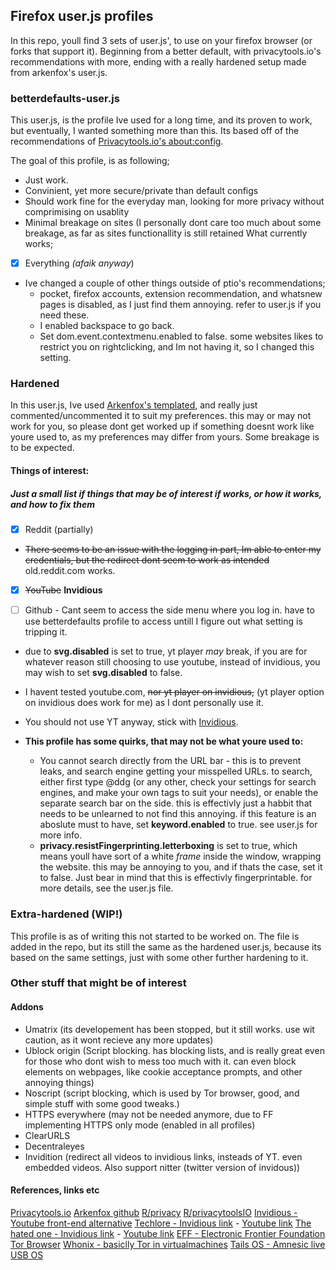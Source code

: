 ## Firefox user.js profiles
In this repo, youll find 3 sets of user.js', to use on your firefox browser (or forks that support it). Beginning from a better default, with privacytools.io's recommendations with more, ending with a really hardened setup made from arkenfox's user.js.



### betterdefaults-user.js
This user.js, is the profile Ive used for a long time, and its proven to work, but eventually, I wanted something more than this.
Its based off of the recommendations of [Privacytools.io's about:config](https://privacytools.io/browsers/#about_config).

The goal of this profile, is as following;

- Just work.
- Convinient, yet more secure/private than default configs
- Should work fine for the everyday man, looking for more privacy without comprimising on usablity
- Minimal breakage on sites (I personally dont care too much about some breakage, as far as sites functionallity is still retained
What currently works;
- [x] Everything *(afaik anyway*)

* Ive changed a couple of other things outside of ptio's recommendations;
	* pocket, firefox accounts, extension recommendation, and whatsnew pages is disabled, as I just find them annoying. refer to user.js if you need these.
	* I enabled backspace to go back.
	* Set dom.event.contextmenu.enabled to false. some websites likes to restrict you on rightclicking, and Im not having it, so I changed this setting.

### Hardened 
In this user.js, Ive used [Arkenfox's templated](github.com/arkenfox/user.js), and really just commented/uncommented it to suit my preferences. this may or may not work for you, so please dont get worked up if something doesnt work like youre used to, as my preferences may differ from yours. Some breakage is to be expected.

#### Things of interest:
##### Just a small list if things that may be of interest if works, or how it works, and how to *fix* them

- [x] Reddit (partially)

* ~~There seems to be an issue with the logging in part, Im able to enter my credentials, but the redirect dont seem to work as intended~~ old.reddit.com works.

- [x] ~~YouTube~~ **Invidious**

- [ ] Github -  Cant seem to access the side menu where you log in. have to use betterdefaults profile to access untill I figure out what setting is tripping it.

* due to **svg.disabled** is set to true, yt player *may* break, if you are for whatever reason still choosing to use youtube, instead of invidious, you may wish to set **svg.disabled** to false. 
* I havent tested youtube.com, ~~nor yt player on invidious,~~ (yt player option on invidious does work for me)  as I dont personally use it.
* You should not use YT anyway, stick with [Invidious](https://github.com/iv-org/invidious).

* **This profile has some quirks, that may not be what youre used to:**
	* You cannot search directly from the URL bar - this is to prevent leaks, and search engine getting your misspelled URLs. to search, either first type @ddg (or any other, check your settings for search engines, and make your own tags to suit your needs), or enable the separate search bar on the side. this is effectivly just a habbit that needs to be unlearned to not find this annoying. if this feature is an aboslute must to have, set **keyword.enabled** to true. see user.js for more info.
	* **privacy.resistFingerprinting.letterboxing** is set to true, which means youll have sort of a white *frame* inside the window, wrapping the website. this may be annoying to you, and if thats the case, set it to false. Just bear in mind that this is effectivly fingerprintable. for more details, see the user.js file. 


### Extra-hardened **(WIP!)**
This profile is as of writing this not started to be worked on.
The file is added in the repo, but its still the same as the hardened user.js, because its based on the same settings, just with some other further hardening to it.



### Other stuff that might be of interest
#### Addons
- Umatrix (its developement has been stopped, but it still works. use wit caution, as it wont recieve any more updates)
- Ublock origin (Script blocking. has blocking lists, and is really great even for those who dont wish to mess too much with it. can even block elements on webpages, like cookie acceptance prompts, and other annoying things) 
- Noscript (script blocking, which is used by Tor browser, good, and simple stuff with some good tweaks.)
- HTTPS everywhere (may not be needed anymore, due to FF implementing HTTPS only mode (enabled in all profiles) 
- ClearURLS
- Decentraleyes
- Invidition (redirect all videos to invidious links, insteads of YT. even embedded videos. Also support nitter (twitter version of invidous))

#### References, links etc
[Privacytools.io](privacytools.io) 
[Arkenfox github](https://github.com/arkenfox/user.js/)
[R/privacy](reddit.com/r/privacy/)
[R/privacytoolsIO](reddit.com/r/privacytoolsio)
[Invidious - Youtube front-end alternative](https://github.com/iv-org/invidious)
[Techlore - Invidious link](https://invidious.snopyta.org/channel/UCs6KfncB4OV6Vug4o_bzijg) -  [Youtube link](https://www.youtube.com/channel/UCs6KfncB4OV6Vug4o_bzijg)
[The hated one - Invidious link](https://invidious.snopyta.org/channel/UCjr2bPAyPV7t35MvcgT3W8Q) - [Youtube link](https://www.youtube.com/channel/UCjr2bPAyPV7t35MvcgT3W8Q)
[EFF - Electronic Frontier Foundation](https://www.eff.org/)
[Tor Browser](torproject.org)
[Whonix - basiclly Tor in virtualmachines](whonix.org)
[Tails OS - Amnesic live USB OS](https://tails.boum.org/) 
